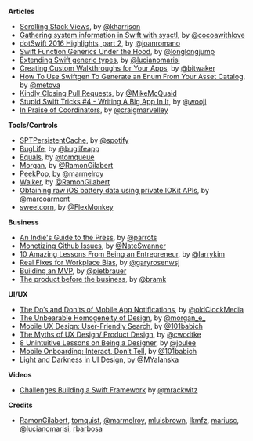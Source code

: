 **Articles**

* [Scrolling Stack Views](http://useyourloaf.com/blog/scrolling-stack-views/), by [@kharrison](https://twitter.com/kharrison)
* [Gathering system information in Swift with sysctl](http://www.cocoawithlove.com/blog/2016/03/08/swift-wrapper-for-sysctl.html), by [@cocoawithlove](https://twitter.com/cocoawithlove)
* [dotSwift 2016 Highlights, part 2](https://medium.com/swift-programming/dotswift-2016-highlights-part-2-f2dc0f091106), by [@joanromano](https://twitter.com/joanromano)
* [Swift Function Generics Under the Hood](https://medium.com/@lljump/swift-function-generics-under-the-hood-5da1320766b8), by [@longlongjump](https://twitter.com/longlongjump)
* [Extending Swift generic types](http://www.marisibrothers.com/2016/03/extending-swift-generic-types.html), by [@lucianomarisi](https://twitter.com/lucianomarisi)
* [Creating Custom Walkthroughs for Your Apps](http://www.thinkandbuild.it/creating-custom-walkthroughs-for-your-apps/), by [@bitwaker](https://twitter.com/bitwaker)
* [How To Use Swiftgen To Generate an Enum From Your Asset Catalog](https://metova.com/blog/dev/how-to-use-swiftgen/), by [@metova](https://twitter.com/metova)
* [Kindly Closing Pull Requests](https://github.com/blog/2124-kindly-closing-pull-requests), by [@MikeMcQuaid](https://twitter.com/MikeMcQuaid)
* [Stupid Swift Tricks #4 - Writing A Big App In It](http://www.wooji-juice.com/blog/stupid-swift-tricks-4.html), by [@wooji](https://twitter.com/wooji)
* [In Praise of Coordinators](https://www.bipsync.com/blog/in-praise-of-coordinators/), by [@craigmarvelley](https://twitter.com/craigmarvelley)

**Tools/Controls**

* [SPTPersistentCache](https://github.com/spotify/SPTPersistentCache), by [@spotify](https://github.com/spotify)
* [BugLife](https://www.buglife.com), by [@buglifeapp](https://twitter.com/buglifeapp)
* [Equals](https://github.com/tomquist/Equals), by [@tomqueue](https://twitter.com/tomqueue)
* [Morgan](https://github.com/RamonGilabert/Morgan), by [@RamonGilabert](https://twitter.com/RamonGilabert)
* [PeekPop](https://github.com/marmelroy/PeekPop), by [@marmelroy](https://twitter.com/marmelroy)
* [Walker](https://github.com/RamonGilabert/Walker), by [@RamonGilabert](https://twitter.com/RamonGilabert)
* [Obtaining raw iOS battery data using private IOKit APIs](https://gist.github.com/marcoarment/92d58159943240d6ba47), by [@marcoarment](https://twitter.com/marcoarment)
* [sweetcorn](https://github.com/FlexMonkey/sweetcorn), by [@FlexMonkey](https://twitter.com/FlexMonkey)

**Business**

* [An Indie's Guide to the Press](http://blog.curtisherbert.com/an-indies-guide-to-the-press/), by [@parrots](https://twitter.com/parrots)
* [Monetizing Github Issues](http://thenextweb.com/dd/2016/03/14/codemill-monetizing-github-issues-pull-requests-freelance-developers/), by [@NateSwanner](https://twitter.com/NateSwanner)
* [10 Amazing Lessons From Being an Entrepreneur](https://medium.com/life-learning/10-amazing-lessons-from-being-an-entrepreneur-ef636db72797#.ior0q8zfj), by [@larrykim](https://twitter.com/larrykim)
* [Real Fixes for Workplace Bias](http://www.wsj.com/articles/real-fixes-for-workplace-bias-1457713338), by [@garyrosenwsj](https://twitter.com/garyrosenwsj)
* [Building an MVP](http://git2go.com/blog/2016/03/12/Building-an-MVP.html), by [@pietbrauer](https://twitter.com/pietbrauer)
* [The product before the business](https://medium.com/@bramk/the-product-before-the-business-f399aae7a2a0), by [@bramk](https://twitter.com/bramk)

**UI/UX**

* [The Do’s and Don’ts of Mobile App Notifications](https://blog.prototypr.io/the-do-s-and-don-ts-of-mobile-app-notifications-7252241b418#.81rense88), by [@oldClockMedia](https://twitter.com/oldClockMedia)
* [The Unbearable Homogeneity of Design](https://medium.com/@morgane/the-unbearable-homogeneity-of-design-fe1a44d48f3d#.b0llk1pay), by [@morgan_e_](https://twitter.com/morgan_e_)
* [Mobile UX Design: User-Friendly Search](https://uxplanet.org/mobile-ux-design-user-friendly-search-51e5f78f5a1e#.qvy4lpn58), by [@101babich](https://twitter.com/101babich)
* [The Myths of UX Design/ Product Design](https://medium.com/@cwodtke/the-myths-of-ux-design-product-design-whatever-they-call-it-this-week-ef37a39cac6b#.ht8scc9vz), by [@cwodtke](https://twitter.com/cwodtke)
* [8 Unintuitive Lessons on Being a Designer](https://medium.com/the-year-of-the-looking-glass/8-unintuitive-lessons-on-being-a-designer-ca7e97a572ee#.swzcjmlxv), by [@joulee](https://twitter.com/joulee)
* [Mobile Onboarding: Interact, Don’t Tell](https://uxplanet.org/mobile-onboarding-interact-don-t-tell-f0c35da2b2b4#.mat70tmdl), by [@101babich](https://twitter.com/101babich)
* [Light and Darkness in UI Design](https://medium.com/@tubikstudio/light-and-darkness-in-ui-design-matter-of-choice-954e47c92ce7), by [@MYalanska](https://twitter.com/MYalanska)

**Videos**

* [Challenges Building a Swift Framework](https://realm.io/news/marius-rackwitz-challenges-building-swift-framework/) by [@mrackwitz](https://twitter.com/mrackwitz)

**Credits**

* [RamonGilabert](https://github.com/RamonGilabert), [tomquist](https://github.com/tomquist), [@marmelroy](https://github.com/marmelroy), [mluisbrown](https://github.com/mluisbrown), [lkmfz](https://github.com/lkfmz), [mariusc](https://github.com/mariusc), [@lucianomarisi](https://github.com/lucianomarisi), [rbarbosa](https://github.com/rbarbosa)
